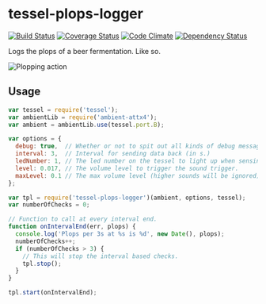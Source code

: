 # tessel-plops-logger

[![Build Status](https://travis-ci.org/eiriksm/tessel-plops-logger.svg?branch=master)](https://travis-ci.org/eiriksm/tessel-plops-logger)
[![Coverage Status](http://img.shields.io/coveralls/eiriksm/tessel-plops-logger.svg)](https://coveralls.io/r/eiriksm/tessel-plops-logger?branch=master)
[![Code Climate](http://img.shields.io/codeclimate/github/eiriksm/tessel-plops-logger.svg)](https://codeclimate.com/github/eiriksm/tessel-plops-logger)
[![Dependency Status](https://david-dm.org/eiriksm/tessel-plops-logger.svg?theme=shields.io)](https://david-dm.org/eiriksm/tessel-plops-logger)

Logs the plops of a beer fermentation. Like so.

![Plopping action](https://raw.github.com/eiriksm/tessel-plops-logger/master/plops.gif)

## Usage

```js
var tessel = require('tessel');
var ambientLib = require('ambient-attx4');
var ambient = ambientLib.use(tessel.port.B);

var options = {
  debug: true,  // Whether or not to spit out all kinds of debug messages.
  interval: 3,  // Interval for sending data back (in s.)
  ledNumber: 1, // The led number on the tessel to light up when sensing a plop.
  level: 0.017, // The volume level to trigger the sound trigger.
  maxLevel: 0.1 // The max volume level (higher sounds will be ignored).
};

var tpl = require('tessel-plops-logger')(ambient, options, tessel);
var numberOfChecks = 0;

// Function to call at every interval end.
function onIntervalEnd(err, plops) {
  console.log('Plops per 3s at %s is %d', new Date(), plops);
  numberOfChecks++;
  if (numberOfChecks > 3) {
    // This will stop the interval based checks.
    tpl.stop();
  }
}

tpl.start(onIntervalEnd);
